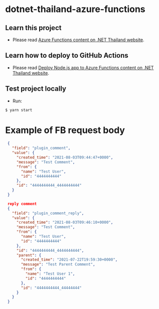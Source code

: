 # dotnet-thailand-azure-functions

## Learn this project
- Please read [Azure Functions content on .NET Thailand website](https://www.dotnetthailand.com/cloud-hosting/azure/azure-functions).

## Learn how to deploy to GitHub Actions
- Please read [Deploy Node.js app to Azure Functions content on .NET Thailand website](https://www.dotnetthailand.com/programming-cookbook/github-actions/deploy-node-js-app-to-azure-functions).

## Test project locally
- Run:
```sh
$ yarn start
```

# Example of FB request body
```json
 {
   "field": "plugin_comment",
   "value": {
     "created_time": "2021-08-03T09:44:47+0000",
     "message": "Test Comment",
     "from": {
       "name": "Test User",
       "id": "4444444444"
     },
     "id": "4444444444_4444444444"
   }
 }

 reply comment
 {
   "field": "plugin_comment_reply",
   "value": {
     "created_time": "2021-08-03T09:46:10+0000",
     "message": "Test Comment",
     "from": {
       "name": "Test User",
       "id": "4444444444"
     },
     "id": "4444444444_4444444444",
     "parent": {
       "created_time": "2021-07-22T19:59:30+0000",
       "message": "Test Parent Comment",
       "from": {
         "name": "Test User 1",
         "id": "4444444444"
       },
       "id": "4444444444_44444444"
     }
   }
 }
```

